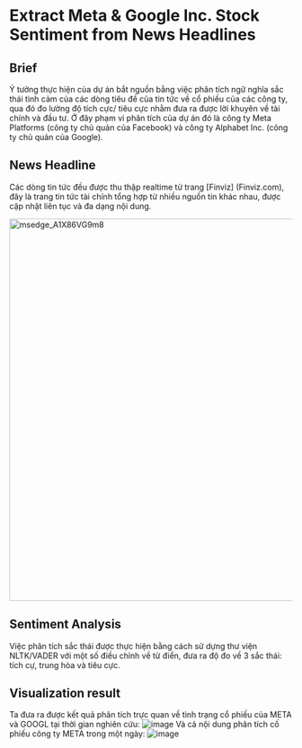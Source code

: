 # Extract Meta & Google Inc. Stock Sentiment from News Headlines
## Brief
Ý tưởng thực hiện của dự án bắt nguồn bằng việc phân tích ngữ nghĩa sắc thái tình cảm của các dòng tiêu đề của tin tức về cổ phiếu của các công ty, qua đó đo lường độ tích cực/ tiêu cực nhằm đưa ra được lời khuyên về tài chính và đầu tư.
Ở đây phạm vi phân tích của dự án đó là công ty Meta Platforms (công ty chủ quản của Facebook) và công ty Alphabet Inc. (công ty chủ quản của Google).
## News Headline
Các dòng tin tức đều được thu thập realtime từ trang [Finviz] (Finviz.com), đây là trang tin tức tài chính tổng hợp từ nhiều nguồn tin khác nhau, được cập nhật liên tục và đa dạng nội dung.

<img width="681" alt="msedge_A1X86VG9m8" src="https://github.com/hiepm94/Extract-Stock-Sentiment-from-News-Headlines/assets/96098339/44b5b895-47e1-433a-9123-272c3b06c650">

## Sentiment Analysis
Việc phân tích sắc thái được thực hiện bằng cách sử dựng thư viện NLTK/VADER với một số điều chỉnh về từ điển, đưa ra độ đo về 3 sắc thái: tích cự, trung hòa và tiêu cực.
## Visualization result
Ta đưa ra được kết quả phân tích trực quan về tình trạng cổ phiếu của META và GOOGL tại thời gian nghiên cứu:
![image](https://github.com/hiepm94/Extract-Stock-Sentiment-from-News-Headlines/assets/96098339/147bf5fd-3ad6-4fda-b0b7-28a9ce508510)
Và cả nội dung phân tích cố phiếu công ty META trong một ngày:
![image](https://github.com/hiepm94/Extract-Stock-Sentiment-from-News-Headlines/assets/96098339/b2ca5734-5226-4542-8f84-19de4cbcb9b2)
